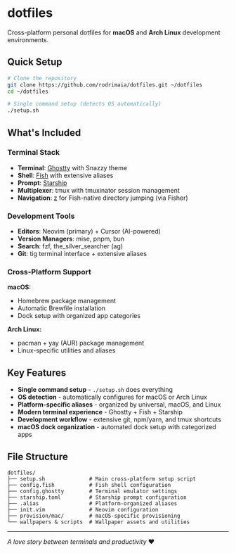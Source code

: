 # dotfiles

Cross-platform personal dotfiles for **macOS** and **Arch Linux** development environments.

## Quick Setup

```bash
# Clone the repository
git clone https://github.com/rodrimaia/dotfiles.git ~/dotfiles
cd ~/dotfiles

# Single command setup (detects OS automatically)
./setup.sh
```

## What's Included

### Terminal Stack
- **Terminal**: [Ghostty](https://github.com/ghostty/ghostty) with Snazzy theme
- **Shell**: [Fish](https://fishshell.com/) with extensive aliases
- **Prompt**: [Starship](https://starship.rs/)
- **Multiplexer**: tmux with tmuxinator session management
- **Navigation**: [z](https://github.com/jethrokuan/z) for Fish-native directory jumping (via Fisher)

### Development Tools
- **Editors**: Neovim (primary) + Cursor (AI-powered)
- **Version Managers**: mise, pnpm, bun
- **Search**: fzf, the_silver_searcher (ag)
- **Git**: tig terminal interface + extensive aliases

### Cross-Platform Support

**macOS:**
- Homebrew package management
- Automatic Brewfile installation
- Dock setup with organized app categories

**Arch Linux:**
- pacman + yay (AUR) package management  
- Linux-specific utilities and aliases


## Key Features

- **Single command setup** - `./setup.sh` does everything
- **OS detection** - automatically configures for macOS or Arch Linux
- **Platform-specific aliases** - organized by universal, macOS, and Linux
- **Modern terminal experience** - Ghostty + Fish + Starship
- **Development workflow** - extensive git, npm/yarn, and tmux shortcuts
- **macOS dock organization** - automated dock setup with categorized apps

## File Structure

```
dotfiles/
├── setup.sh              # Main cross-platform setup script
├── config.fish           # Fish shell configuration  
├── config.ghostty        # Terminal emulator settings
├── starship.toml         # Starship prompt configuration
├── .alias                # Platform-organized aliases
├── init.vim              # Neovim configuration
├── provision/mac/        # macOS-specific provisioning
└── wallpapers & scripts  # Wallpaper assets and utilities
```

---

*A love story between terminals and productivity* ❤️
